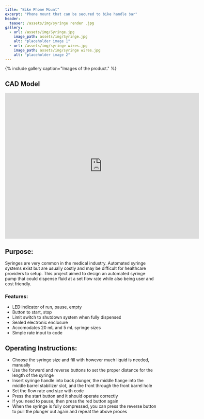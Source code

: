 ```yaml
---
title: "Bike Phone Mount"
excerpt: "Phone mount that can be secured to bike handle bar"
header:
  teaser: /assets/img/syringe render .jpg
gallery:
  - url: /assets/img/Syringe.jpg
    image_path: assets/img/Syringe.jpg
    alt: "placeholder image 1"
  - url: /assets/img/syringe wires.jpg
    image_path: assets/img/syringe wires.jpg
    alt: "placeholder image 2"
---
```

{% include gallery caption="Images of the product." %}

## CAD Model
<iframe src="https://vanderbilt643.autodesk360.com/shares/public/SH512d4QTec90decfa6e32f0ba7d00d4c775?mode=embed" width="640" height="480" allowfullscreen="true" webkitallowfullscreen="true" mozallowfullscreen="true"  frameborder="0"></iframe>

## Purpose:
Syringes are very common in the medical industry. Automated syringe systems exist but are usually costly and may be difficult for healthcare providers to setup. This project aimed to design an automated syringe pump that could dispense fluid at a set flow rate while also being user and cost friendly. 
### Features:
* LED indicator of run, pause, empty
* Button to start, stop
* Limit switch to shutdown system when fully dispensed
* Sealed electronic enclosure
* Accomodates 20 mL and 5 mL syringe sizes
* Simple rate input to code






## Operating Instructions:
* Choose the syringe size and fill with however much liquid is needed, manually
* Use the forward and reverse buttons to set the proper distance for the length of the syringe
* Insert syringe handle into back plunger, the middle flange into the middle barrel stabilizer slot, and the front through the front barrel hole
* Set the flow rate and size with code
* Press the start button and it should operate correctly
* If you need to pause, then press the red button again 
* When the syringe is fully compressed, you can press the reverse button to pull the plunger out again and repeat the above proces


